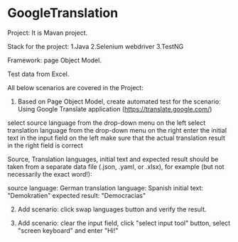 # GoogleTranslation

Project:
It is Mavan project.

Stack for the project:
1.Java
2.Selenium webdriver 
3.TestNG

Framework:
page Object Model.

Test data from Excel. 

All below scenarios are covered in the Project:

1. Based on Page Object Model, create automated test for the scenario: Using Google Translate application (https://translate.google.com/) 


select source language from the drop-down menu on the left
select translation language from the drop-down menu on the right
enter the initial text in the input field on the left
make sure that the actual translation result in the right field is correct

Source, Translation languages, initial text and expected result should be taken from a separate data file (.json, .yaml, or .xlsx), for example (but not necessarily the exact word!):


source language: German
translation language: Spanish 
initial text: "Demokratien" 
expected result: "Democracias"

2. Add scenario: click swap languages button and verify the result. 

3. Add scenario: clear the input field, click "select input tool" button, select "screen keyboard" and enter "Hi!"
